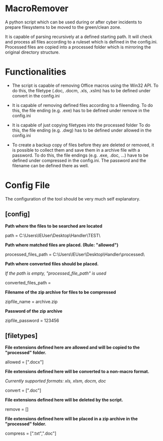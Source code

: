 # MacroRemover
A python script which can be used during or after cyber incidents to prepare filesystems to be moved to the green/clean zone.

It is capable of parsing recursively at a defined starting path. It will check and process all files according to a ruleset which is defined in the config.ini. Processed files are copied into a processed folder which is mirroring the original directory structure.

# Functionalities
- The script is capable of removing Office macros using the Win32 API.
  To do this, the filetype (.doc, .docm, .xls, .xslm) has to be defined under convert in the config.ini

- It is capable of removing defined files according to a fileending.
  To do this, the file ending (e.g. .exe) has to be defined under remove in the config.ini

- It is capable of just copying filetypes into the processed folder
  To do this, the file ending (e.g. .dwg) has to be defined under allowed in the config.ini

- To create a backup copy of files before they are deleted or removed, it is possible to collect them and save them in a archive file with a password.
  To do this, the file endings (e.g. .exe, .doc, ...) have to be defined under compressed in the config.ini. The password and the filename can be defined there as well.

# Config File
The configuration of the tool should be very much self explanatory.

## [config]
**Path where the files to be searched are located**

path = C:\Users\IEUser\Desktop\Handler\TEST\

**Path where matched files are placed. (Rule: "allowed")**

processed_files_path = C:\Users\IEUser\Desktop\Handler\processed\

**Path where converted files should be placed.**

_If the path is empty, "processed_file_path" is used_

converted_files_path = 

**Filename of the zip archive for files to be compressed**

zipfile_name = archive.zip

**Password of the zip archive**

zipfile_password = 123456

## [filetypes]

**File extensions defined here are allowed and will be copied to the "processed" folder.**

allowed = [".docx"]

**File extensions defined here will be converted to a non-macro format.**

_Currently supported formats: xls, xlsm, docm, doc_

convert = [".doc"]

**File extensions defined here will be deleted by the script.**

remove = []

**File extensions defined here will be placed in a zip archive in the "processed" folder.**

compress = [".txt",".doc"]


